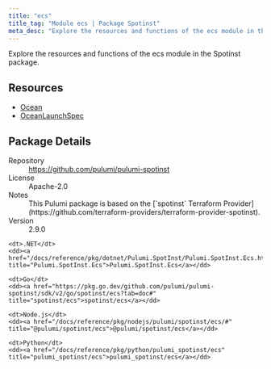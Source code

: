 ```yaml
---
title: "ecs"
title_tag: "Module ecs | Package Spotinst"
meta_desc: "Explore the resources and functions of the ecs module in the Spotinst package."
---
```


<!-- WARNING: this file was generated by Pulumi Docs Generator. -->
<!-- Do not edit by hand unless you're certain you know what you are doing! -->

Explore the resources and functions of the ecs module in the Spotinst package.

<h2 id="resources">Resources</h2>
<ul class="api">
    <li><a href="ocean" title="Ocean"><span class="symbol resource"></span>Ocean</a></li>
    <li><a href="oceanlaunchspec" title="OceanLaunchSpec"><span class="symbol resource"></span>OceanLaunchSpec</a></li>
</ul>

<h2 id="package-details">Package Details</h2>
<dl class="package-details">
	<dt>Repository</dt>
	<dd><a href="https://github.com/pulumi/pulumi-spotinst">https://github.com/pulumi/pulumi-spotinst</a></dd>
	<dt>License</dt>
	<dd>Apache-2.0</dd>
	<dt>Notes</dt>
	<dd>This Pulumi package is based on the [`spotinst` Terraform Provider](https://github.com/terraform-providers/terraform-provider-spotinst).</dd>
	<dt>Version</dt>
	<dd>2.9.0</dd>
</dl>



<dl class="tabular">

    <dt>.NET</dt>
    <dd><a href="/docs/reference/pkg/dotnet/Pulumi.SpotInst/Pulumi.SpotInst.Ecs.html" title="Pulumi.SpotInst.Ecs">Pulumi.SpotInst.Ecs</a></dd>

    <dt>Go</dt>
    <dd><a href="https://pkg.go.dev/github.com/pulumi/pulumi-spotinst/sdk/v2/go/spotinst/ecs?tab=doc#" title="spotinst/ecs">spotinst/ecs</a></dd>

    <dt>Node.js</dt>
    <dd><a href="/docs/reference/pkg/nodejs/pulumi/spotinst/ecs/#" title="@pulumi/spotinst/ecs">@pulumi/spotinst/ecs</a></dd>

    <dt>Python</dt>
    <dd><a href="/docs/reference/pkg/python/pulumi_spotinst/ecs" title="pulumi_spotinst/ecs">pulumi_spotinst/ecs</a></dd>

</dl>


